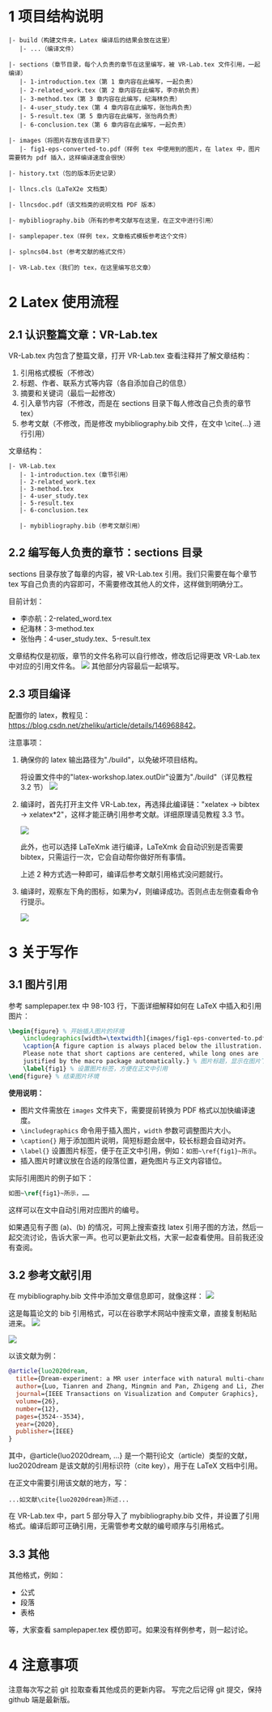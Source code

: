# 1 项目结构说明
```
|- build（构建文件夹，Latex 编译后的结果会放在这里）
   |- ...（编译文件）

|- sections（章节目录，每个人负责的章节在这里编写，被 VR-Lab.tex 文件引用，一起编译）
   |- 1-introduction.tex（第 1 章内容在此编写，一起负责）
   |- 2-related_work.tex（第 2 章内容在此编写，李亦航负责）
   |- 3-method.tex（第 3 章内容在此编写，纪海林负责）
   |- 4-user_study.tex（第 4 章内容在此编写，张怡冉负责）
   |- 5-result.tex（第 5 章内容在此编写，张怡冉负责）
   |- 6-conclusion.tex（第 6 章内容在此编写，一起负责）

|- images（将图片存放在该目录下）
   |- fig1-eps-converted-to.pdf（样例 tex 中使用到的图片，在 latex 中，图片需要转为 pdf 插入，这样编译速度会很快）

|- history.txt（包的版本历史记录）

|- llncs.cls（LaTeX2e 文档类）

|- llncsdoc.pdf（该文档类的说明文档 PDF 版本）

|- mybibliography.bib（所有的参考文献写在这里，在正文中进行引用）

|- samplepaper.tex（样例 tex，文章格式模板参考这个文件）

|- splncs04.bst（参考文献的格式文件）

|- VR-Lab.tex（我们的 tex，在这里编写总文章）
```

# 2 Latex 使用流程
## 2.1 认识整篇文章：VR-Lab.tex

VR-Lab.tex 内包含了整篇文章，打开 VR-Lab.tex 查看注释并了解文章结构：

1. 引用格式模板（不修改）
2. 标题、作者、联系方式等内容（各自添加自己的信息）
3. 摘要和关键词（最后一起修改）
4. 引入章节内容（不修改，而是在 sections 目录下每人修改自己负责的章节 tex）
5. 参考文献（不修改，而是修改 mybibliography.bib 文件，在文中 \cite{...} 进行引用）

文章结构：
```
|- VR-Lab.tex
   |- 1-introduction.tex（章节引用）
   |- 2-related_work.tex
   |- 3-method.tex
   |- 4-user_study.tex
   |- 5-result.tex
   |- 6-conclusion.tex

   |- mybibliography.bib（参考文献引用）
```

## 2.2 编写每人负责的章节：sections 目录

sections 目录存放了每章的内容，被 VR-Lab.tex 引用。我们只需要在每个章节 tex 写自己负责的内容即可，不需要修改其他人的文件，这样做到明确分工。

目前计划：
- 李亦航：2-related_word.tex
- 纪海林：3-method.tex
- 张怡冉：4-user_study.tex、5-result.tex

文章结构仅是初版，章节的文件名称可以自行修改，修改后记得更改 VR-Lab.tex 中对应的引用文件名。
![](https://raw.githubusercontent.com/zheliku/TyporaImgBed/main/ImgBed/202506180242117.png)
其他部分内容最后一起填写。

## 2.3 项目编译
配置你的 latex，教程见：<https://blog.csdn.net/zheliku/article/details/146968842>。

注意事项：

1. 确保你的 latex 输出路径为"./build"，以免破坏项目结构。
   
   将设置文件中的"latex-workshop.latex.outDir"设置为"./build"（详见教程 3.2 节）
   ![](https://raw.githubusercontent.com/zheliku/TyporaImgBed/main/ImgBed/202506180229077.png)

2. 编译时，首先打开主文件 VR-Lab.tex，再选择此编译链："xelatex -> bibtex -> xelatex*2"，这样才能正确引用参考文献。详细原理请见教程 3.3 节。

   ![](https://raw.githubusercontent.com/zheliku/TyporaImgBed/main/ImgBed/202506180234077.png)

   此外，也可以选择 LaTeXmk 进行编译，LaTeXmk 会自动识别是否需要 bibtex，只需运行一次，它会自动帮你做好所有事情。

   上述 2 种方式选一种即可，编译后参考文献引用格式没问题就行。

3. 编译时，观察左下角的图标，如果为√，则编译成功。否则点击左侧查看命令行提示。

   ![](https://raw.githubusercontent.com/zheliku/TyporaImgBed/main/ImgBed/202506180239366.png)

# 3 关于写作
## 3.1 图片引用
参考 samplepaper.tex 中 98-103 行，下面详细解释如何在 LaTeX 中插入和引用图片：

```latex
\begin{figure} % 开始插入图片的环境
    \includegraphics[width=\textwidth]{images/fig1-eps-converted-to.pdf} % 插入图片，width=\textwidth 表示图片宽度与正文一致，图片路径为 images 文件夹下
    \caption{A figure caption is always placed below the illustration.
    Please note that short captions are centered, while long ones are
    justified by the macro package automatically.} % 图片标题，显示在图片下方
    \label{fig1} % 设置图片标签，方便在正文中引用
\end{figure} % 结束图片环境
```

**使用说明：**
- 图片文件需放在 `images` 文件夹下，需要提前转换为 PDF 格式以加快编译速度。
- `\includegraphics` 命令用于插入图片，`width` 参数可调整图片大小。
- `\caption{}` 用于添加图片说明，简短标题会居中，较长标题会自动对齐。
- `\label{}` 设置图片标签，便于在正文中引用，例如：`如图~\ref{fig1}~所示`。
- 插入图片时建议放在合适的段落位置，避免图片与正文内容错位。

实际引用图片的例子如下：

```latex
如图~\ref{fig1}~所示，……
```

这样可以在文中自动引用对应图片的编号。

如果遇见有子图 (a)、(b) 的情况，可网上搜索查找 latex 引用子图的方法，然后一起交流讨论，告诉大家一声。也可以更新此文档，大家一起查看使用。目前我还没有查阅。

## 3.2 参考文献引用
在 mybibliography.bib 文件中添加文章信息即可，就像这样：
![](https://raw.githubusercontent.com/zheliku/TyporaImgBed/main/ImgBed/202506180259352.png)

这是每篇论文的 bib 引用格式，可以在谷歌学术网站中搜索文章，直接复制粘贴进来。
![](https://raw.githubusercontent.com/zheliku/TyporaImgBed/main/ImgBed/202506180300418.png)

![](https://raw.githubusercontent.com/zheliku/TyporaImgBed/main/ImgBed/202506180301127.png)

以该文献为例：
```bib
@article{luo2020dream,
  title={Dream-experiment: a MR user interface with natural multi-channel interaction for virtual experiments},
  author={Luo, Tianren and Zhang, Mingmin and Pan, Zhigeng and Li, Zheng and Cai, Ning and Miao, Jinda and Chen, Youbin and Xu, Mingxi},
  journal={IEEE Transactions on Visualization and Computer Graphics},
  volume={26},
  number={12},
  pages={3524--3534},
  year={2020},
  publisher={IEEE}
}
```
其中，@article{luo2020dream, ...} 是一个期刊论文（article）类型的文献，luo2020dream 是该文献的引用标识符（cite key），用于在 LaTeX 文档中引用。

在正文中需要引用该文献的地方，写：
```
...如文献\cite{luo2020dream}所述...
```

在 VR-Lab.tex 中，part 5 部分导入了 mybibliography.bib 文件，并设置了引用格式。编译后即可正确引用，无需管参考文献的编号顺序与引用格式。

## 3.3 其他
其他格式，例如：

- 公式
- 段落
- 表格

等，大家查看 samplepaper.tex 模仿即可。如果没有样例参考，则一起讨论。

# 4 注意事项

注意每次写之前 git 拉取查看其他成员的更新内容。
写完之后记得 git 提交，保持 github 端是最新版。